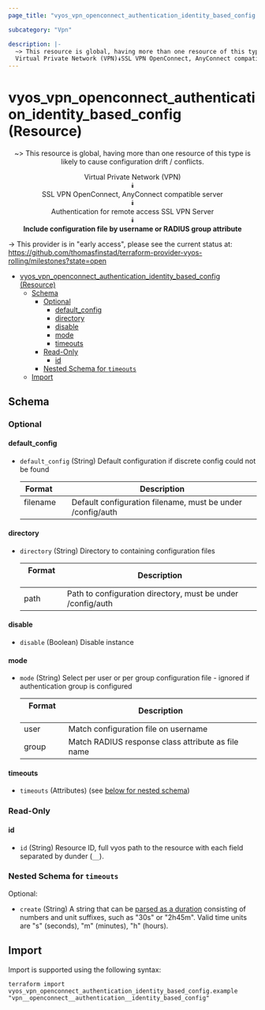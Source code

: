 ```yaml
---
page_title: "vyos_vpn_openconnect_authentication_identity_based_config Resource - vyos"

subcategory: "Vpn"

description: |-
  ~> This resource is global, having more than one resource of this type is likely to cause configuration drift / conflicts.
  Virtual Private Network (VPN)⯯SSL VPN OpenConnect, AnyConnect compatible server⯯Authentication for remote access SSL VPN Server⯯Include configuration file by username or RADIUS group attribute
---
```


# vyos_vpn_openconnect_authentication_identity_based_config (Resource)
<center>

~> This resource is global, having more than one resource of this type is likely to cause configuration drift / conflicts.

Virtual Private Network (VPN)  
⯯  
SSL VPN OpenConnect, AnyConnect compatible server  
⯯  
Authentication for remote access SSL VPN Server  
⯯  
**Include configuration file by username or RADIUS group attribute**


</center>

-> This provider is in "early access", please see the current status at: https://github.com/thomasfinstad/terraform-provider-vyos-rolling/milestones?state=open

<!--TOC-->

- [vyos_vpn_openconnect_authentication_identity_based_config (Resource)](#vyos_vpn_openconnect_authentication_identity_based_config-resource)
  - [Schema](#schema)
    - [Optional](#optional)
      - [default_config](#default_config)
      - [directory](#directory)
      - [disable](#disable)
      - [mode](#mode)
      - [timeouts](#timeouts)
    - [Read-Only](#read-only)
      - [id](#id)
    - [Nested Schema for `timeouts`](#nested-schema-for-timeouts)
  - [Import](#import)

<!--TOC-->

<!-- schema generated by tfplugindocs -->
## Schema

### Optional

#### default_config
- `default_config` (String) Default configuration if discrete config could not be found

    |  Format    &emsp;|  Description                                                 |
    |------------|--------------------------------------------------------------|
    |  filename  &emsp;|  Default configuration filename, must be under /config/auth  |
#### directory
- `directory` (String) Directory to containing configuration files

    |  Format  &emsp;|  Description                                                  |
    |----------|---------------------------------------------------------------|
    |  path    &emsp;|  Path to configuration directory, must be under /config/auth  |
#### disable
- `disable` (Boolean) Disable instance
#### mode
- `mode` (String) Select per user or per group configuration file - ignored if authentication group is configured

    |  Format  &emsp;|  Description                                         |
    |----------|------------------------------------------------------|
    |  user    &emsp;|  Match configuration file on username                |
    |  group   &emsp;|  Match RADIUS response class attribute as file name  |
#### timeouts
- `timeouts` (Attributes) (see [below for nested schema](#nestedatt--timeouts))

### Read-Only

#### id
- `id` (String) Resource ID, full vyos path to the resource with each field separated by dunder (`__`).

<a id="nestedatt--timeouts"></a>
### Nested Schema for `timeouts`

Optional:

- `create` (String) A string that can be [parsed as a duration](https://pkg.go.dev/time#ParseDuration) consisting of numbers and unit suffixes, such as &#34;30s&#34; or &#34;2h45m&#34;. Valid time units are &#34;s&#34; (seconds), &#34;m&#34; (minutes), &#34;h&#34; (hours).

## Import

Import is supported using the following syntax:

```shell
terraform import vyos_vpn_openconnect_authentication_identity_based_config.example "vpn__openconnect__authentication__identity_based_config"
```
